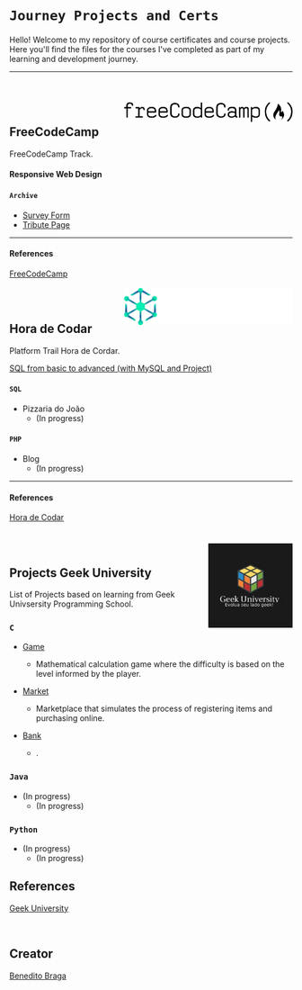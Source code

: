 # `Journey Projects and Certs`

Hello! Welcome to my repository of course certificates and course projects. Here you'll find the files for the courses I've completed as part of my learning and development journey.
- - - 
<br><br><br>


<h2 align="left">FreeCodeCamp<a href="https://www.freecodecamp.org/"><img align="right" style="margin-top: -40px;" src="images/logo-freecodecamp.svg" alt="Logo" width="300"></a></h2>

FreeCodeCamp Track.

#### Responsive Web Design

#### `Archive`

- [Survey Form](https://github.com/beneditobraga/journey-projects-and-certs/tree/main/freecodecamp/01-responsive-web-design/01-survey-form "Access Here!")
- [Tribute Page](https://github.com/beneditobraga/journey-projects-and-certs/tree/main/freecodecamp/01-responsive-web-design/02-tribute-page "Access Here!")

---

#### References

[FreeCodeCamp](https://www.freecodecamp.org/ "Access the course content here.")

<br><br>

<h2 align="left">Hora de Codar<a href="https://horadecodar.com.br/"><img align="right" style="margin-top: -60px;" src="images/cropped-logo.webp" alt="Logo" width="300"></a></h2>

Platform Trail Hora de Cordar.

[SQL from basic to advanced (with MySQL and Project)](https://github.com/beneditobraga/journey-projects-and-certs/tree/main/hora-de-codar "Access Here!")

#### `SQL`

- Pizzaria do João
    - (In progress)

#### `PHP`

- Blog
    - (In progress)

---

#### References

[Hora de Codar](https://horadecodar.com.br/ "Access the course content here.")

<br><br>

<h2 align="left">Projects Geek University<a href="https://www.geekuniversity.com.br/"><img align="right" style="margin-top: -40px;" src="images/logo01.jpeg" alt="Logo" width="150"></a></h2>


List of Projects based on learning from Geek Univsersity Programming School.


### ```C``` 

- [Game](https://github.com/beneditobraga/journey-projects-and-certs/tree/main/geek-university-projects/c/game "Access Here!")
    - Mathematical calculation game where the difficulty is based on the level informed by the player.

- [Market](https://github.com/beneditobraga/journey-projects-and-certs/tree/main/geek-university-projects/c/market "Access Here!")
    - Marketplace that simulates the process of registering items and purchasing online.

- [Bank](https://github.com/beneditobraga/journey-projects-and-certs/tree/main/geek-university-projects/c/bank "Access Here!")
    - .

### ```Java```

- (In progress)
    - (In progress)


### ```Python```

- (In progress)
    - (In progress)


## References

[Geek University](https://www.geekuniversity.com.br/ "Access the course content here.")


<br>

## Creator

[Benedito Braga](https://beneditobraga.github.io/portfolio/ "Meet the Creator.")